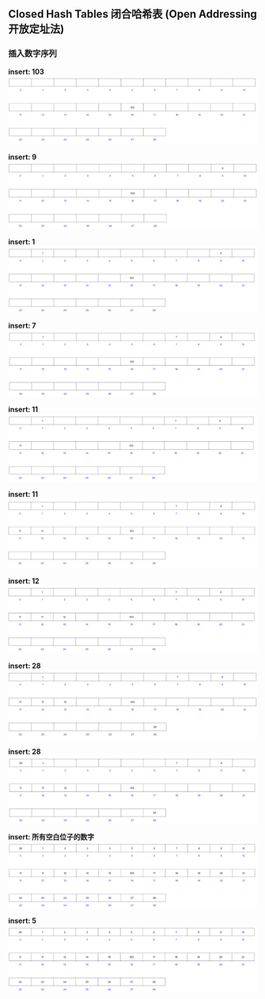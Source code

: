 ## Closed Hash Tables  闭合哈希表 (Open Addressing 开放定址法)

### 插入数字序列

**insert: 103**
![](./images/01.png)

**insert: 9**
![](./images/02.png)

**insert: 1**
![](./images/03.png)

**insert: 7**
![](./images/04.png)

**insert: 11**
![](./images/05.png)

**insert: 11**
![](./images/06.png)

**insert: 12**
![](./images/07.png)

**insert: 28**
![](./images/08.png)

**insert: 28**
![](./images/09.png)

**insert: 所有空白位子的数字**
![](./images/10.png)

**insert: 5**
![](./images/11.png)


